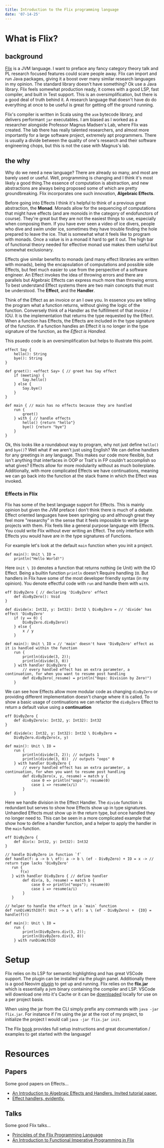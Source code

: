 ```yaml
---
title: Introduction to the Flix programming language
date: '07-14-25'
---
```


# What is Flix?

## background

[Flix](https://flix.dev/) is a JVM language. I want to preface any fancy category theory talk and PL research focused features could scare people away.
Flix can import and run Java packages, giving it a boost over many similar research languages in my opinion. The standard library doesn't have something?
Ok use a Java library. Flix feels somewhat production ready, it comes with a good LSP, fast compiler, and built in Test support. This is an oversimplification,
but there is a good deal of truth behind it. A research language that doesn't have do do everything at once to be useful is great for getting off the ground running.

Flix's compiler is written in Scala using the `asm` bytecode library, and delivers performant `jar` executables. I am biased as I worked as a researcher alongside Professor Magnus Madsen's Lab, where Flix was created. The lab there has really talented researchers, and almost more importantly for a large software project, extremely apt programmers. There is usually a divide between the quality of one's research and their software engineering chops, but this is not the case with Magnus's lab.

## the why

Why do we need a new language? There are already so many, and most are barely used or useful. Well, programming is changing and I think it's most likely a good thing.The essence of computation is abstraction, and new abstractions are always being proposed some of which are pretty groundbreaking. Flix incorporates one such innovation, **Algebraic Effects**. 

Before going into Effects I think it's helpful to think of a previous great abstraction, the **Monad**. Monads allow for the sequencing of computations that might have effects (and are monoids in the category of endofunctors of course). They're great but they are not the easiest things to use, especially when composing them. If you have ever seen a video of ice divers, people who dive and swim under ice, sometimes they have trouble finding the hole prepared to leave the ice. That is somewhat what it feels like to program with monads. Once a value is in a monad it hard to get it out. The high bar of functional theory needed for effective monad use makes them useful but somewhat exclusionary. 

Effects give similar benefits to monads (and many effect libraries are written with monads), being the encapsulation of computations and possible side Effects, but feel much easier to use from the perspective of a software engineer. An Effect invokes the idea of throwing errors and there are parallels but Algebraic Effects can express much more than throwing errors. To best understand Effect systems there are two main concepts that must be understood. The **Effect**, and the **Handler**. 

Think of the Effect as an invoice or an I owe you. In essence you are telling the program what a function returns, without giving the logic of the function.
Conversely think of a Handler as the fulfillment of that invoice / IOU. It is the implementation that returns the type requested by the Effect. When a function has Effects, the Effects are included in the type signature of the function. If a function handles an Effect it is no longer in the type signature of the function, as the *Effect is Handled*.

This psuedo code is an oversimplification but helps to illustrate this point.

```
effect Say {
    hello(): String
    bye(): String
}

def greet(): <effect Say> { // greet has Say effect
    if (meeting) {
        Say.hello()
    } else {
        Say.bye()
    }
}

def main { // main has no effects because they are handled
    run {
        greet()
    } with { // handle effects
        hello() {return "hello"}
        bye() {return "bye"}
    }
}
```

Ok, this looks like a roundabout way to program, why not just define `hello()` and `bye()`? Well what if we aren't just using English? We can define handlers for
any greetings in any language. This makes our code more flexible, but isn't anything that interfaces in OOP or Trait's in FP couldn't accomplish so what gives? Effects allow for more modularity without as much boilerplate. Additionally, with more complicated Effects we have continuations, meaning we can go back into the function at the stack frame in which the Effect was invoked. 

### Effects in Flix

Flix has some of the best language support for Effects. This is mainly opinion but given the JVM preface I don't think there is much of a debate.
Effect oriented languages have been springing up and although great they feel more "researchy" in the sense that it feels impossible to write large
projects with them. Flix feels like a general purpose language with Effects. You could write Flix without ever writing an Effect. The only interface with
Effects you would have are in the type signatures of Functions. 

For example let's look at the default `main` function when you init a project.

```
def main(): Unit \ IO =
    println("Hello World!")
```

Here `Unit \ IO` denotes a function that returns nothing (ie Unit) with the IO Effect. Being a builtin function `println` doesn't Require handling `IO`. But handlers in Flix have some of the most developer friendly syntax (in my opinion). You denote effectful code with `run` and handle them with `with`.

```
eff DivByZero { // declaring 'DivByZero' effect
    def divByZero(): Void
}

def divide(x: Int32, y: Int32): Int32 \ DivByZero = // 'divide' has effect 'DivByZero'
    if (y == 0) {
        DivByZero.divByZero()
    } else {
        x / y
    }

def main(): Unit \ IO = // 'main' doesn't have 'DivByZero' effect as it is handled within the function
    run {
        println(divide(3, 2));
        println(divide(3, 0))
    } with handler DivByZero {
        // every handled effect has an extra parameter, a continuation, for when you want to resume post handling
        def divByZero(_resume) = println("Oops: Division by Zero!")
    }
```

We can see how Effects allow more modular code as changing `divByZero` or providing different implementation doesn't change where it is called.
To show a basic usage of continuations we can refactor the `divByZero` Effect to return a default value using a **continuation**

```
eff DivByZero {
    def divByZero(x: Int32, y: Int32): Int32
}

def divide(x: Int32, y: Int32): Int32 \ DivByZero = 
    DivByZero.divByZero(x, y)

def main(): Unit \ IO = 
    run {
        println(divide(3, 2)); // outputs 1
        println(divide(3, 0))  // outputs "oops" 0
    } with handler DivByZero {
        // every handled effect has an extra parameter, a continuation, for when you want to resume post handling
        def divByZero(x, y, resume) = match y {
            case 0 => println("oops"); resume(0)
            case i => resume(x/i)
        }
    }
```

Here we handle division in the Effect Handler. The `divide` function is redundant but serves to show how Effects show up in type signatures.
Unhandled Effects must show up in the return type, but once handled they no longer need to. This can be seen in a more complicated example that show
how to define a handler function, and a helper to apply the handler in the `main` function.

```
eff DivByZero {
    def div(x: Int32, y: Int32): Int32
}

// handle DivByZero in function `f`
def handle(f: a -> b \ ef): a -> b \ (ef - DivByZero) + IO = x -> // return type lacks 'DivByZero'
   run {
       f(x)
   } with handler DivByZero { // define handler
        def div(a, b, resume) = match b {
            case 0 => println("oops"); resume(0)
            case i => resume(a/i)
        }
   }

// helper to handle the effect in a `main` function
def runDivWithIO(f: Unit -> a \ ef): a \ (ef - DivByZero) +  {IO} = handle(f)()

def main(): Unit \ IO = 
    run {
        println(DivByZero.div(3, 2));
        println(DivByZero.div(3, 0))
    } with runDivWithIO
```

# Setup

Flix relies on its LSP for semantic highlighting and has great VSCode support. The plugin can be installed via the plugin panel. Additionally there is a
good Neovim [plugin](https://github.com/flix/nvim) to get up and running. Flix relies on the **flix.jar** which is essentially a jvm binary containing the compiler
and LSP. VSCode will download one into it's Cache or it can be [downloaded](https://github.com/flix/flix/releases/latest) locally for use on a per project basis.

When using the jar from the CLI simply prefix any commands with `java -jar flix.jar`. For instance if I'm using the jar at the root of my project, to initialize
the project I would call `java -jar flix.jar init`.

The Flix [book](https://doc.flix.dev/introduction.html) provides full setup instructions and great documentation / examples to get started with the language!

# Resources

## Papers

Some good papers on Effects...
- [An Introduction to Algebraic Effects and Handlers. Invited tutorial paper.](https://www.sciencedirect.com/science/article/pii/S1571066115000705?via%3Dihub)
- [Effect handlers, evidently.](https://dl.acm.org/doi/10.1145/3408981)

## Talks 

Some good Flix talks...
- [Principles of the Flix Programming Language](https://www.youtube.com/watch?v=RNZeAmp1EaA)
- [An Introduction to Functional Imperative Programming in Flix](https://www.youtube.com/watch?v=2LSOqikNqxM)

